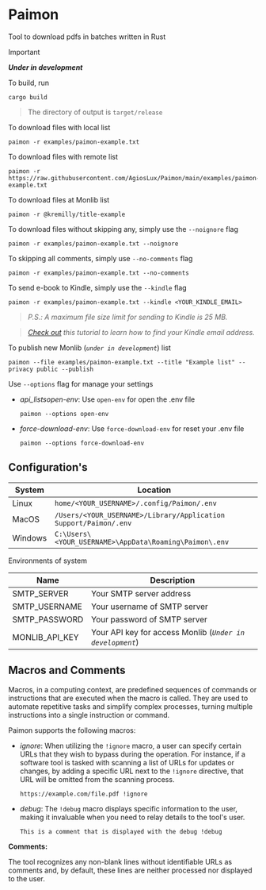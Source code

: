 # Paimon

Tool to download pdfs in batches written in Rust

> [!important]
>
> ***Under in development***

To build, run

```shell
cargo build
```

> The directory of output is `target/release`

To download files with local list

```shell
paimon -r examples/paimon-example.txt
```

To download files with remote list

```shell
paimon -r https://raw.githubusercontent.com/AgiosLux/Paimon/main/examples/paimon-example.txt
```

To download files at Monlib list

```shell
paimon -r @kremilly/title-example
```

To download files without skipping any, simply use the `--noignore` flag

```shell
paimon -r examples/paimon-example.txt --noignore
```

To skipping all comments, simply use `--no-comments` flag

```shell
paimon -r examples/paimon-example.txt --no-comments
```

To send e-book to Kindle, simply use the `--kindle` flag

```shell
paimon -r examples/paimon-example.txt --kindle <YOUR_KINDLE_EMAIL>
```

> *P.S.: A maximum file size limit for sending to Kindle is 25 MB.*

> *[Check out](https://www.lifewire.com/find-kindle-email-address-5271915) this tutorial to learn how to find your Kindle email address.*

To publish new Monlib (*`under in development`*) list

```shell
paimon --file examples/paimon-example.txt --title "Example list" --privacy public --publish
```

Use `--options` flag for manage your settings

* *api_listsopen-env*: Use `open-env` for open the .env file

  ```shell
  paimon --options open-env
  ```
* *force-download-env*: Use `force-download-env` for reset your  .env file

  ```shell
  paimon --options force-download-env
  ```

## Configuration's

| System  | Location                                                           |
| ------- | ------------------------------------------------------------------ |
| Linux   | `home/<YOUR_USERNAME>/.config/Paimon/.env`                       |
| MacOS   | `/Users/<YOUR_USERNAME>/Library/Application Support/Paimon/.env` |
| Windows | `C:\Users\<YOUR_USERNAME>\AppData\Roaming\Paimon\.env`           |

Environments of system

| Name           | Description                                                    |
| -------------- | -------------------------------------------------------------- |
| SMTP_SERVER    | Your SMTP server address                                       |
| SMTP_USERNAME  | Your username of SMTP server                                   |
| SMTP_PASSWORD  | Your password of SMTP server                                   |
| MONLIB_API_KEY | Your API key for access Monlib (*`Under in development`*) |

## Macros and Comments

Macros, in a computing context, are predefined sequences of commands or instructions that are executed when the macro is called. They are used to automate repetitive tasks and simplify complex processes, turning multiple instructions into a single instruction or command.

Paimon supports the following macros:

* *ignore*: When utilizing the `!ignore` macro, a user can specify certain URLs that they wish to bypass during the operation. For instance, if a software tool is tasked with scanning a list of URLs for updates or changes, by adding a specific URL next to the `!ignore` directive, that URL will be omitted from the scanning process.

  ```shell
  https://example.com/file.pdf !ignore
  ```
* *debug*:  The `!debug` macro displays specific information to the user, making it invaluable when you need to relay details to the tool's user.

  ```shell
  This is a comment that is displayed with the debug !debug
  ```

**Comments:**

The tool recognizes any non-blank lines without identifiable URLs as comments and, by default, these lines are neither processed nor displayed to the user.

